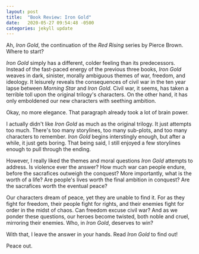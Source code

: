 ```yaml
---
layout: post
title:  "Book Review: Iron Gold"
date:   2020-05-27 09:54:48 -0500
categories: jekyll update
---
```


Ah, *Iron Gold*, the continuation of the *Red Rising* series by Pierce Brown. Where to start?

*Iron Gold* simply has a different, colder feeling than its predecessors. Instead of the fast-paced
energy of the previous three books, *Iron Gold* weaves in dark, sinister, morally ambiguous themes of
war, freedom, and ideology. It leisurely reveals the consequences of civil war in the ten year lapse
between *Morning Star* and *Iron Gold*. Civil war, it seems, has taken a terrible toll upon the original
trilogy's characters. On the other hand, it has only emboldened our new characters with seething
ambition.

Okay, no more elegance. That paragraph already took a lot of brain power.

I actually didn't like *Iron Gold* as much as the original trilogy. It just attempts too much. There's
too many storylines, too many sub-plots, and too many characters to remember. *Iron Gold* begins
interstingly enough, but after a while, it just gets boring. That being said, I still enjoyed a few
storylines enough to pull through the ending. 

However, I really liked the themes and moral questions *Iron Gold* attempts to address. Is violence
ever the answer? How much war can people endure, before the sacrafices outweigh the conquest? More
importantly, what is the worth of a life? Are people's lives worth the final ambition in conquest?
Are the sacrafices worth the eventual peace? 

Our characters dream of peace, yet they are unable to find it. For as they fight for freedom,
their people fight for rights, and their enemies fight for order in the midst of chaos. Can freedom
excuse civil war? And as we ponder these questions, our heroes become
twisted, both noble and cruel, mirroring their enemies. Who, in *Iron Gold*, deserves to win?

With that, I leave the answer in your hands. Read *Iron Gold* to find out!

Peace out.



